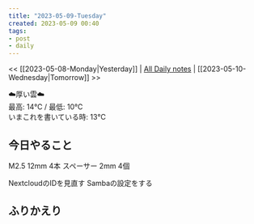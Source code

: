```yaml
---
title: "2023-05-09-Tuesday"
created: 2023-05-09 00:40
tags:
- post
- daily
---
```


<< [[2023-05-08-Monday|Yesterday]] | [All Daily notes](/tags/daily) | [[2023-05-10-Wednesday|Tomorrow]] >>

☁️厚い雲☁️  
最高: 14℃ / 最低: 10℃  
いまこれを書いている時: 13℃

## 今日やること

M2.5 12mm 4本
スペーサー 2mm 4個

NextcloudのIDを見直す
Sambaの設定をする

## ふりかえり